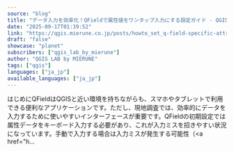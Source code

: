 ```yaml
---
source: "blog"
title: "データ入力を効率化！QFieldで属性値をワンタップ入力にする設定ガイド - QGIS LAB by MIERUNE"
date: "2025-09-17T01:39:52"
link: "https://qgis.mierune.co.jp/posts/howto_set_q-field-specific-attributes"
draft: "false"
showcase: "planet"
subscribers: ["qgis_lab_by_mierune"]
author: "QGIS LAB by MIERUNE"
tags: ["qgis"]
languages: ["ja_jp"]
available_languages: ["ja_jp"]
---
```


はじめにQFieldはQGISと近い環境を持ちながらも、スマホやタブレットで利用できる便利なアプリケーションです。ただし、現地調査では、効率的にデータを入力するために使いやすいインターフェースが重要です。QFieldの初期設定では属性データをキーボード入力する必要があり、これが入力ミスを招きやすい状況になっています。手動で入力する場合は入力ミスが発生する可能性（&lt;a href="h...
